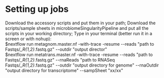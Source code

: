 # Setting up jobs
Download the accessory scripts and put them in your path;
Download the scripts/sample sheets in microbiomeSingularityPipeline and put all the scripts in your working directory;
Type in your terminal (better run it in a screen or with nohup):               
    $nextflow run metagnom.master.nf -with-trace -resume --reads "path to Fastqs/*_R{1,2}*.fastq.gz" --outdir "output director"             
    $nextflow run metatrans.master.nf -with-trace -resume --reads "path to Fastqs/*_R{1,2}*.fastq.gz" --rnaReads "path to RNASeq Fastqs/*_R{1,2}*.fastq.gz" --outdir "output directory for genome" --rnaOutdir "output directory for transcriptome" --sampSheet "xx/xx"
